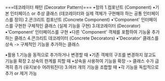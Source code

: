 ===데코레이터 패턴 (Decorator Pattern)===
•정의
  1.컴포넌트 (Component)
    •기본 인터페이스 or 추상 클래스
        (데코레이터와 실제 객체가 구현해햐 하는 공통 인터페이스를 정의)
  2.콘크리트 컴포넌트 (Concrete Component)
    •'Component' 인터페이스를 구현한 구체적인 클래스
        (실제 기능을 구현)
  3.데코레이터 (Decorator)
    •'Component' 인터페이스를 구현
    •다른 'Component' 객체를 포함하여 기능울 추가하는 클래스
  4.콘크리트 데코레이터 (Concrete Decorators)
    •'Decorator' 클래스를 상속 -> 구체적인 기능을 추가하는 클래스

•활용
  1.기능을 동적으로 추가하거나 변경할 때
    •기존 객체의 구조를 변경하지 않고도 기능을 확장
  2.상속의 한계를 피할 때
    •상속을 사용하여 기능을 확장 -> 클래스 수가 급격히 증가
        (유지보수 어려워진다)
  3.여러 개의 기능을 조합할 때
    •각 기능을 독립적으로 추가 or 제거 가능